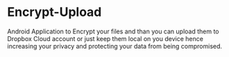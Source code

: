 # Encrypt-Upload
Android Application to Encrypt your files and than you can upload them to Dropbox Cloud account or just keep them local on you device hence increasing your privacy and protecting your data from being compromised.
